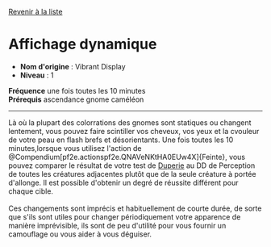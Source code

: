 [Revenir à la liste](list.md)

# Affichage dynamique

 * **Nom d'origine** : Vibrant Display
 * **Niveau** : 1


<p><span id="ctl00_MainContent_DetailedOutput"><strong>Fréquence</strong> une fois toutes les 10 minutes<br><strong>Prérequis</strong> ascendance gnome caméléon<br></span></p>
<hr>
<p>Là où la plupart des colorrations des gnomes sont statiques ou changent lentement, vous pouvez faire scintiller vos cheveux, vos yeux et la cvouleur de votre peau en flash brefs et désorientants. Une fois toutes les 10 minutes,lorsque vous utilisez l'action de @Compendium[pf2e.actionspf2e.QNAVeNKtHA0EUw4X]{Feinte}, vous pouvez comparer le résultat de votre test de <a href="https://2e.aonprd.com/Skills.aspx?ID=5">Duperie</a> au DD de Perception de toutes les créatures adjacentes plutôt que de la seule créature à portée d'allonge. Il est possible d'obtenir un degré de réussite différent pour chaque cible.<br><br>Ces changements sont imprécis et habituellement de courte durée, de sorte que s'ils sont utiles pour changer périodiquement votre apparence de manière imprévisible, ils sont de peu d'utilité pour vous fournir un camouflage ou vous aider à vous déguiser.&nbsp;</p>